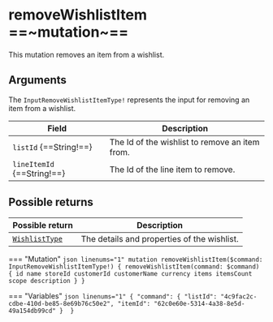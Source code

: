 # removeWishlistItem ==~mutation~==

This mutation removes an item from a wishlist.

## Arguments

The `InputRemoveWishlistItemType!` represents the input for removing an item from a wishlist.

| Field                                                                     | Description                                             |
|---------------------------------------------------------------------------|---------------------------------------------------------|
| `listId` {==String!==}                                                    | The Id of the wishlist to remove an item from.          |
| `lineItemId` {==String!==}                                                | The Id of the line item to remove.                      |


## Possible returns

| Possible return                                          	| Description                                   |
|---------------------------------------------------------	|-----------------------------------------------|
| [`WishlistType`](../objects/wishlist-type.md)          	|  The details and properties of the wishlist.  |


=== "Mutation"
    ```json linenums="1"
    mutation removeWishlistItem($command: InputRemoveWishlistItemType!) {
      removeWishlistItem(command: $command) {
      id
      name
      storeId
      customerId
      customerName
      currency
      items
      itemsCount
      scope
      description
      }
    }
    ```

=== "Variables"
    ```json linenums="1"
    {​
      "command": {​
        "listId": "4c9fac2c-cdbe-410d-be85-8e69b76c50e2",​
        "itemId": "62c0e60e-5314-4a38-8e5d-49a154db99cd"
      } ​
    }
    ```
